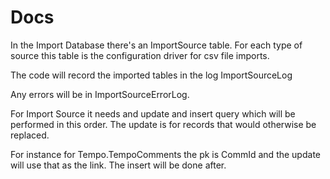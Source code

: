 ﻿# Docs

In the Import Database there's an ImportSource table.
For each type of source this table is the configuration driver for csv file imports.

The code will record the imported tables in the log ImportSourceLog

Any errors will be in ImportSourceErrorLog. 

For Import Source it needs and update and insert query which will be performed in this order.
The update is for records that would otherwise be replaced.

For instance for Tempo.TempoComments the pk is CommId and the update will use that as the link.
The insert will be done after.
